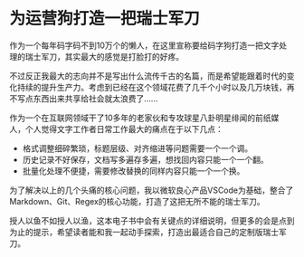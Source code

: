 # 为运营狗打造一把瑞士军刀

作为一个每年码字码不到10万个的懒人，在这里宣称要给码字狗打造一把文字处理的瑞士军刀，其实最大的感觉是打脸打的好疼。

不过反正我最大的志向并不是写出什么流传千古的名篇，而是希望能跟着时代的变化持续的提升生产力。考虑到已经在这个领域花费了几千个小时以及几万块钱，再不写点东西出来共享给社会就太浪费了……

作为一个在互联网领域干了10多年的老家伙和专攻球星八卦明星绯闻的前纸媒人，个人觉得文字工作者日常工作最大的痛点在于以下几点：

* 格式调整细碎繁琐，标题层级、对齐缩进等问题需要一个一个调。
* 历史记录不好保存，文档写多遍存多遍，想找回内容只能一个一个翻。
* 批量化处理不便捷，需要修改替换的同样内容只能一个一个换。

为了解决以上的几个头痛的核心问题，我以微软良心产品VSCode为基础，整合了Markdown、Git、Regex的核心功能，打造了这把无所不能的瑞士军刀。

授人以鱼不如授人以渔，这本电子书中会有关键点的详细说明，但更多的会是点到为止的提示，希望读者能和我一起动手探索，打造出最适合自己的定制版瑞士军刀。
